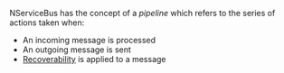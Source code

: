 NServiceBus has the concept of a _pipeline_ which refers to the series of actions taken when:

* An incoming message is processed
* An outgoing message is sent
* [Recoverability](/nservicebus/recoverability/) is applied to a message
